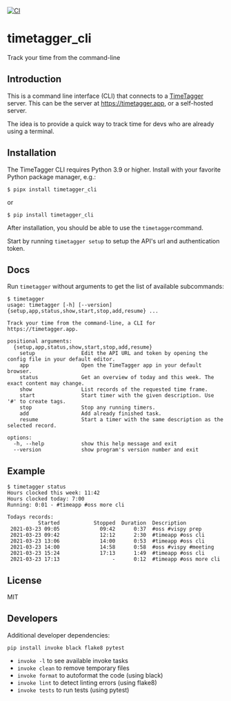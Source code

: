 [![CI](https://github.com/almarklein/timetagger_cli/workflows/CI/badge.svg)](https://github.com/almarklein/timetagger_cli/actions)

# timetagger_cli

Track your time from the command-line


## Introduction

This is a command line interface (CLI) that connects to a
[TimeTagger](https://github.com/almarklein/timetagger) server.
This can be the server at https://timetagger.app, or a self-hosted server.

The idea is to provide a quick way to track time for devs who are already using
a terminal.


## Installation

The TimeTagger CLI requires Python 3.9 or higher. Install with your favorite Python package manager, e.g.:
```
$ pipx install timetagger_cli
```
or
```
$ pip install timetagger_cli
```

After installation, you should be able to use the `timetagger`command.

Start by running `timetagger setup` to setup the API's url and authentication token.


## Docs

Run `timetagger` without arguments to get the list of available subcommands:

```
$ timetagger
usage: timetagger [-h] [--version] {setup,app,status,show,start,stop,add,resume} ...

Track your time from the command-line, a CLI for https://timetagger.app.

positional arguments:
  {setup,app,status,show,start,stop,add,resume}
    setup               Edit the API URL and token by opening the config file in your default editor.
    app                 Open the TimeTagger app in your default browser.
    status              Get an overview of today and this week. The exact content may change.
    show                List records of the requested time frame.
    start               Start timer with the given description. Use '#' to create tags.
    stop                Stop any running timers.
    add                 Add already finished task.
    resume              Start a timer with the same description as the selected record.

options:
  -h, --help            show this help message and exit
  --version             show program's version number and exit
```


## Example

```
$ timetagger status
Hours clocked this week: 11:42
Hours clocked today: 7:00
Running: 0:01 - #timeapp #oss more cli

Todays records:
          Started           Stopped  Duration  Description
 2021-03-23 09:05             09:42      0:37  #oss #vispy prep
 2021-03-23 09:42             12:12      2:30  #timeapp #oss cli
 2021-03-23 13:06             14:00      0:53  #timeapp #oss cli
 2021-03-23 14:00             14:58      0:58  #oss #vispy #meeting
 2021-03-23 15:24             17:13      1:49  #timeapp #oss cli
 2021-03-23 17:13                 -      0:12  #timeapp #oss more cli
```


## License

MIT


## Developers

Additional developer dependencies:
```
pip install invoke black flake8 pytest
```

* `invoke -l` to see available invoke tasks
* `invoke clean` to remove temporary files
* `invoke format` to autoformat the code (using black)
* `invoke lint` to detect linting errors (using flake8)
* `invoke tests` to run tests (using pytest)
